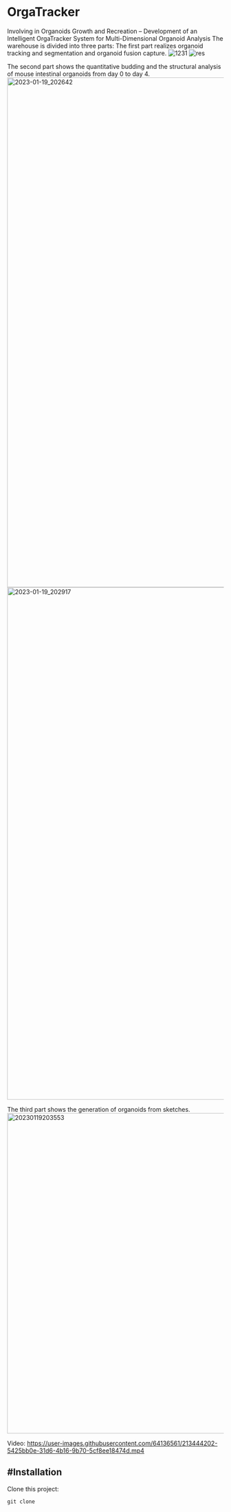 # OrgaTracker
Involving in Organoids Growth and Recreation – Development of an Intelligent OrgaTracker System for Multi-Dimensional Organoid Analysis 
The warehouse is divided into three parts: 
The first part realizes organoid tracking and segmentation and organoid fusion capture.
![1231](https://user-images.githubusercontent.com/64136561/213462384-be285cfe-f595-4c46-b4cd-31a620fa2615.gif)
![res](https://user-images.githubusercontent.com/64136561/213459901-a060eb68-d5ac-4957-89f6-9c2eb132ce11.gif)

The second part shows the quantitative budding and the structural analysis of mouse intestinal organoids from day 0 to day 4.
<img width="1182" alt="2023-01-19_202642" src="https://user-images.githubusercontent.com/64136561/213442802-953141e1-93ee-42fb-acb2-5d02c98cf0c3.png">
<img width="1188" alt="2023-01-19_202917" src="https://user-images.githubusercontent.com/64136561/213443312-7e5575f1-5255-4b16-a341-487718222a64.png">

The third part shows the generation of organoids from sketches.
      <img width="743" alt="20230119203553" src="https://user-images.githubusercontent.com/64136561/213444517-50330bf4-d584-42d2-b897-6bde95002b03.png">
      
      

Video: https://user-images.githubusercontent.com/64136561/213444202-5425bb0e-31d6-4b16-9b70-5cf8ee18474d.mp4


#Installation
---
Clone this project:
```
git clone 
```




